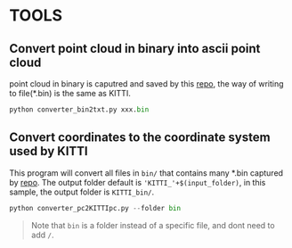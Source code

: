 # TOOLS

## Convert point cloud in binary into ascii point cloud

point cloud in binary is caputred and saved by this [repo](https://github.com/Gltina/PMDCamera), the way of writing to file(*.bin) is the same as KITTI.

``` python
python converter_bin2txt.py xxx.bin
 ```

## Convert coordinates to the coordinate system used by KITTI

This program will convert all files in `bin/` that contains many *.bin captured by [repo](https://github.com/Gltina/PMDCamera). The output folder default is `'KITTI_'+$(input_folder)`, in this sample, the output folder is `KITTI_bin/`.

``` python
python converter_pc2KITTIpc.py --folder bin
```
> Note that `bin` is a folder instead of a specific file, and dont need to add `/`.
